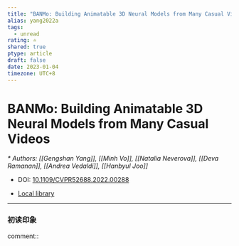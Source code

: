 ```yaml
---
title: "BANMo: Building Animatable 3D Neural Models from Many Casual Videos"
alias: yang2022a
tags:
  - unread
rating: ⭐
shared: true
ptype: article
draft: false
date: 2023-01-04
timezone: UTC+8
---
```



# BANMo: Building Animatable 3D Neural Models from Many Casual Videos
<cite>* Authors: [[Gengshan Yang]], [[Minh Vo]], [[Natalia Neverova]], [[Deva Ramanan]], [[Andrea Vedaldi]], [[Hanbyul Joo]]</cite>

* DOI: [10.1109/CVPR52688.2022.00288](https://doi.org/10.1109/CVPR52688.2022.00288)

* [Local library](zotero://select/items/1_KD95D2QS)

***

### 初读印象

comment:: 


